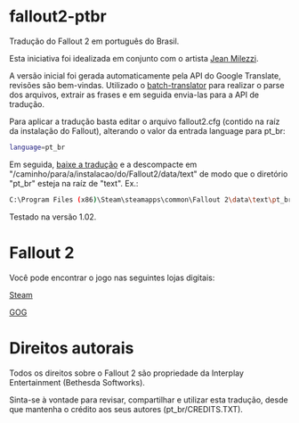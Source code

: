 # fallout2-ptbr
Tradução do Fallout 2 em português do Brasil.

Esta iniciativa foi idealizada em conjunto com o artista [Jean Milezzi](http://www.jeanmilezzi.com.br/).

A versão inicial foi gerada automaticamente pela API do Google Translate, revisões são bem-vindas.
Utilizado o [batch-translator](https://github.com/michelmilezzi/batch-translator) para realizar o parse dos arquivos, extrair as frases e em seguida envia-las para a API de tradução.

Para aplicar a tradução basta editar o arquivo fallout2.cfg (contido na raíz da instalação do Fallout), alterando o valor da entrada language para pt_br:
```sh
language=pt_br
```
Em seguida, [baixe a tradução](https://github.com/michelmilezzi/fallout2-ptbr/releases) e a descompacte em "/caminho/para/a/instalacao/do/Fallout2/data/text" de modo que o diretório "pt_br" esteja na raíz de "text". Ex.:
```sh
C:\Program Files (x86)\Steam\steamapps\common\Fallout 2\data\text\pt_br
```
Testado na versão 1.02. 

# Fallout 2
Você pode encontrar o jogo nas seguintes lojas digitais:

[Steam](http://store.steampowered.com/app/38410/Fallout_2_A_Post_Nuclear_Role_Playing_Game/)

[GOG](https://www.gog.com/game/fallout_2)

# Direitos autorais

Todos os direitos sobre o Fallout 2 são propriedade da Interplay Entertainment (Bethesda Softworks).

Sinta-se à vontade para revisar, compartilhar e utilizar esta tradução, desde que mantenha o crédito aos seus autores (pt_br/CREDITS.TXT).

